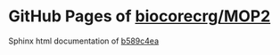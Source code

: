 GitHub Pages of [biocorecrg/MOP2](https://github.com/biocorecrg/MOP2.git)
===
Sphinx html documentation of [b589c4ea](https://github.com/biocorecrg/MOP2/tree/b589c4ea888ac41814332a42e828aa787c988a21)
